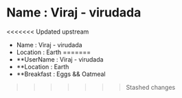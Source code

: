 # Name : Viraj - virudada

<<<<<<< Updated upstream
* Name : Viraj - virudada
* Location : Earth
=======
* **UserName : Viraj - virudada
* **Location : Earth
* **Breakfast : Eggs && Oatmeal
>>>>>>> Stashed changes
